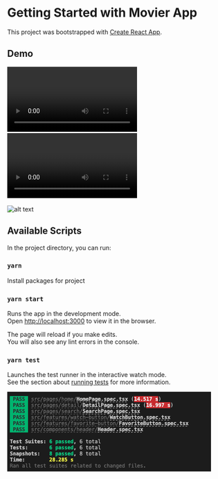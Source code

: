 # Getting Started with Movier App

This project was bootstrapped with [Create React App](https://github.com/facebook/create-react-app).

## Demo

<video  controls>
  <source src="https://github.com/yoldasahmet/movier/blob/master/movier.mov" type="video/mp4">
</video>

<video   controls>
  <source src="./movierM.mov" type="video/mp4">
</video>

![alt text](./movier.gif)

## Available Scripts

In the project directory, you can run:

### `yarn`

Install packages for project

### `yarn start`

Runs the app in the development mode.\
Open [http://localhost:3000](http://localhost:3000) to view it in the browser.

The page will reload if you make edits.\
You will also see any lint errors in the console.

### `yarn test`

Launches the test runner in the interactive watch mode.\
See the section about [running tests](https://facebook.github.io/create-react-app/docs/running-tests) for more information.

![alt text](./movierT.png)
